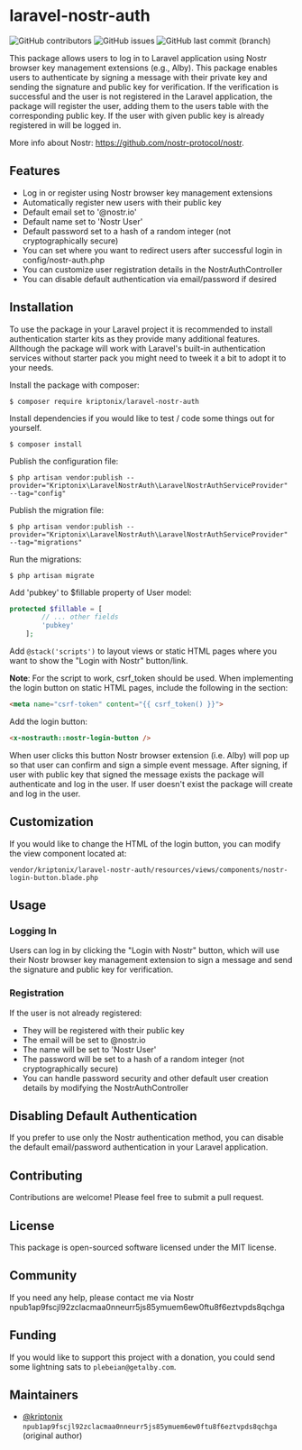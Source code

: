 # laravel-nostr-auth

![GitHub contributors](https://img.shields.io/github/contributors/kriptonix/laravel-nostr-auth)
![GitHub issues](https://img.shields.io/github/issues/kriptonix/laravel-nostr-auth)
![GitHub last commit (branch)](https://img.shields.io/github/last-commit/kriptonix/laravel-nostr-auth/main)

This package allows users to log in to Laravel application using Nostr browser key management extensions (e.g., Alby). This package enables users to authenticate by signing a message with their private key and sending the signature and public key for verification. If the verification is successful and the user is not registered in the Laravel application, the package will register the user, adding them to the users table with the corresponding public key. If the user with given public key is already registered in will be logged in.

More info about Nostr: https://github.com/nostr-protocol/nostr.

## Features
- Log in or register using Nostr browser key management extensions
- Automatically register new users with their public key
- Default email set to '<pubkey>@nostr.io'
- Default name set to 'Nostr User'
- Default password set to a hash of a random integer (not cryptographically secure)
- You can set where you want to redirect users after successful login in config/nostr-auth.php
- You can customize user registration details in the NostrAuthController
- You can disable default authentication via email/password if desired

## Installation

To use the package in your Laravel project it is recommended to install authentication starter kits as they provide many additional features. Allthough the package will work with Laravel's built-in authentication services without starter pack you might need to tweek it a bit to adopt it to your needs.

Install the package with composer:

```console
$ composer require kriptonix/laravel-nostr-auth
```

Install dependencies if you would like to test / code some things out for yourself. 

```console
$ composer install
```

Publish the configuration file:
```console
$ php artisan vendor:publish --provider="Kriptonix\LaravelNostrAuth\LaravelNostrAuthServiceProvider" --tag="config"
```

Publish the migration file:
```console
$ php artisan vendor:publish --provider="Kriptonix\LaravelNostrAuth\LaravelNostrAuthServiceProvider" --tag="migrations"
```

Run the migrations:
```console
$ php artisan migrate
```

Add 'pubkey' to $fillable property of User model:
```php
protected $fillable = [
        // ... other fields
        'pubkey'
    ];
```

Add `@stack('scripts')` to layout views or static HTML pages where you want to show the "Login with Nostr" button/link. 

**Note**: For the script to work, csrf_token should be used. When implementing the login button on static HTML pages, include the following in the <head> section:
```html
<meta name="csrf-token" content="{{ csrf_token() }}">
```

Add the login button:
```html
<x-nostrauth::nostr-login-button />
```
When user clicks this button Nostr browser extension (i.e. Alby) will pop up so that user can confirm and sign a simple event message. After signing, if user with public key that signed the message exists the package will authenticate and log in the user. If user doesn't exist the package will create and log in the user.

## Customization

If you would like to change the HTML of the login button, you can modify the view component located at:
```console
vendor/kriptonix/laravel-nostr-auth/resources/views/components/nostr-login-button.blade.php
```

## Usage

### Logging In
Users can log in by clicking the "Login with Nostr" button, which will use their Nostr browser key management extension to sign a message and send the signature and public key for verification.

### Registration
If the user is not already registered:
- They will be registered with their public key
- The email will be set to <pubkey>@nostr.io
- The name will be set to 'Nostr User'
- The password will be set to a hash of a random integer (not cryptographically secure)
- You can handle password security and other default user creation details by modifying the NostrAuthController

## Disabling Default Authentication
If you prefer to use only the Nostr authentication method, you can disable the default email/password authentication in your Laravel application.

## Contributing
Contributions are welcome! Please feel free to submit a pull request.

## License
This package is open-sourced software licensed under the MIT license.


## Community

If you need any help, please contact me via Nostr npub1ap9fscjl92zclacmaa0nneurr5js85ymuem6ew0ftu8f6eztvpds8qchga

## Funding

If you would like to support this project with a donation, you could send some lightning sats to `plebeian@getalby.com`. 

## Maintainers
 
* [@kriptonix](https://github.com/kriptonix)  `npub1ap9fscjl92zclacmaa0nneurr5js85ymuem6ew0ftu8f6eztvpds8qchga` (original author)